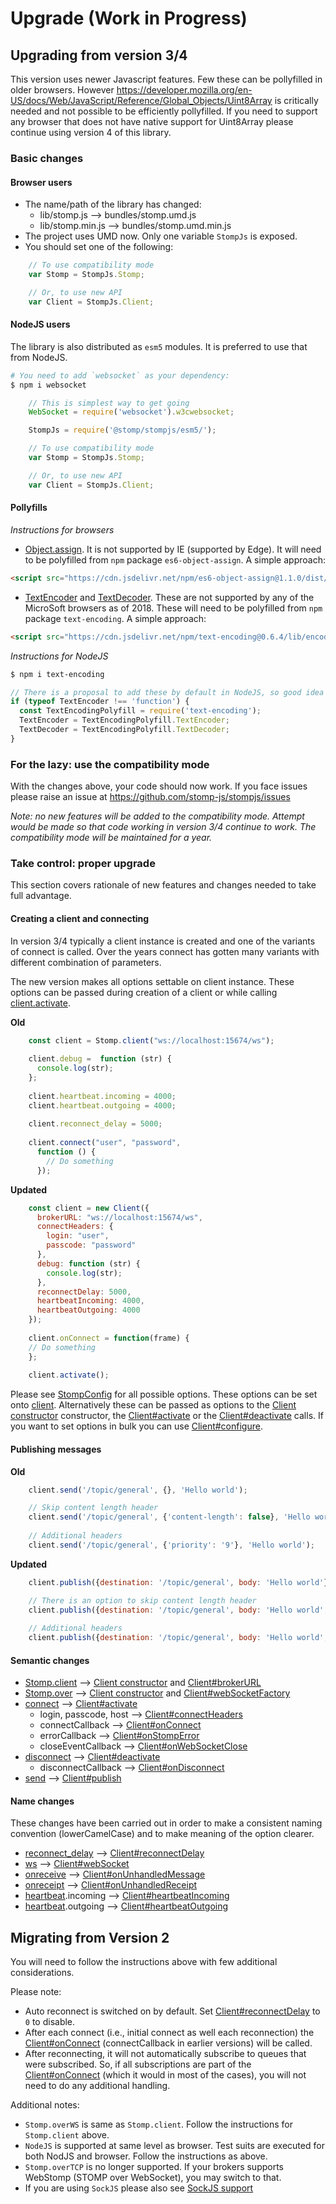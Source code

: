 # Upgrade (Work in Progress)

## Upgrading from version 3/4

This version uses newer Javascript features. Few these can be pollyfilled in older
browsers.
However https://developer.mozilla.org/en-US/docs/Web/JavaScript/Reference/Global_Objects/Uint8Array
is critically needed and not possible to be efficiently pollyfilled.
If you need to support any browser that does not have native support for Uint8Array
please continue using version 4 of this library.

### Basic changes

#### Browser users
- The name/path of the library has changed:
    - lib/stomp.js --> bundles/stomp.umd.js
    - lib/stomp.min.js --> bundles/stomp.umd.min.js
- The project uses UMD now. Only one variable `StompJs` is exposed.
- You should set one of the following:
```javascript
    // To use compatibility mode
    var Stomp = StompJs.Stomp;

    // Or, to use new API
    var Client = StompJs.Client;
```

#### NodeJS users

The library is also distributed as `esm5` modules. It is preferred to use that from NodeJS.

```bash
# You need to add `websocket` as your dependency:
$ npm i websocket
```

```javascript
    // This is simplest way to get going
    WebSocket = require('websocket').w3cwebsocket;

    StompJs = require('@stomp/stompjs/esm5/');

    // To use compatibility mode
    var Stomp = StompJs.Stomp;

    // Or, to use new API
    var Client = StompJs.Client;
```

#### Pollyfills

*Instructions for browsers*

- [Object.assign](https://developer.mozilla.org/en-US/docs/Web/JavaScript/Reference/Global_Objects/Object/assign).
  It is not supported by IE (supported by Edge).
  It will need to be polyfilled from `npm` package `es6-object-assign`. A simple approach:
```html
<script src="https://cdn.jsdelivr.net/npm/es6-object-assign@1.1.0/dist/object-assign-auto.min.js"></script>
```
- [TextEncoder](https://developer.mozilla.org/en-US/docs/Web/API/TextEncoder)
  and
  [TextDecoder](https://developer.mozilla.org/en-US/docs/Web/API/TextDecoder).
  These are not supported by any of the MicroSoft browsers as of 2018.
  These will need to be polyfilled from `npm` package `text-encoding`. A simple approach:
```html
<script src="https://cdn.jsdelivr.net/npm/text-encoding@0.6.4/lib/encoding.min.js"></script>
```

*Instructions for NodeJS*

```bash
$ npm i text-encoding
```

```javascript
// There is a proposal to add these by default in NodeJS, so good idea is to check first
if (typeof TextEncoder !== 'function') {
  const TextEncodingPolyfill = require('text-encoding');
  TextEncoder = TextEncodingPolyfill.TextEncoder;
  TextDecoder = TextEncodingPolyfill.TextDecoder;
}
```

### For the lazy: use the compatibility mode

With the changes above, your code should now work. If you face issues please
raise an issue at https://github.com/stomp-js/stompjs/issues

*Note: no new features will be added to the compatibility mode.
Attempt would be made so that code working in version 3/4 continue
to work. The compatibility mode will be maintained for a year.*


### Take control: proper upgrade

This section covers rationale of new features and 
changes needed to take full advantage.

#### Creating a client and connecting

In version 3/4 typically a client instance is created and one of the
variants of connect is called.
Over the years connect has gotten many variants with different
combination of parameters.

The new version makes all options settable on client instance.
These options can be passed during creation of a client or while
calling [client.activate](https://stomp-js.github.io/stompjs/classes/Client.html#activate).

**Old**

```javascript
    const client = Stomp.client("ws://localhost:15674/ws");
    
    client.debug =  function (str) {
      console.log(str);
    };
    
    client.heartbeat.incoming = 4000;
    client.heartbeat.outgoing = 4000;
    
    client.reconnect_delay = 5000;
    
    client.connect("user", "password",
      function () {
        // Do something
      });
```

**Updated**

```javascript
    const client = new Client({
      brokerURL: "ws://localhost:15674/ws",
      connectHeaders: {
        login: "user",
        passcode: "password"
      },
      debug: function (str) {
        console.log(str);
      },
      reconnectDelay: 5000,
      heartbeatIncoming: 4000,
      heartbeatOutgoing: 4000
    });
    
    client.onConnect = function(frame) {
    // Do something
    };
    
    client.activate();
```

Please see [StompConfig](../interfaces/StompConfig.html) for all possible options.
These options can be set onto [client](../classes/Client.html).
Alternatively these can be passed
as options to the [Client constructor](../classes/Client.html#constructor) constructor,
the [Client#activate](../classes/Client.html#activate)
or the [Client#deactivate](../classes/Client.html#deactivate) calls.
If you want to set options in bulk you can use [Client#configure](../classes/Client.html#configure).

#### Publishing messages

**Old**

```javascript
    client.send('/topic/general', {}, 'Hello world');

    // Skip content length header
    client.send('/topic/general', {'content-length': false}, 'Hello world');
 
    // Additional headers
    client.send('/topic/general', {'priority': '9'}, 'Hello world');
```

**Updated**

```javascript
    client.publish({destination: '/topic/general', body: 'Hello world'});

    // There is an option to skip content length header
    client.publish({destination: '/topic/general', body: 'Hello world', skipContentLengthHeader: true});
    
    // Additional headers
    client.publish({destination: '/topic/general', body: 'Hello world', headers: {'priority': '9'}});
```

#### Semantic changes

- [Stomp.client](../classes/Stomp.html#client) --> [Client constructor](../classes/Client.html#constructor)
  and [Client#brokerURL](../classes/Client.html#brokerURL)
- [Stomp.over](../classes/Stomp.html#over) --> [Client constructor](../classes/Client.html#constructor)
  and [Client#webSocketFactory](../classes/Client.html#webSocketFactory)
- [connect](../classes/CompatClient.html#connect) --> [Client#activate](../classes/Client.html#activate)
    - login, passcode, host --> [Client#connectHeaders](../classes/Client.html#connectHeaders)
    - connectCallback --> [Client#onConnect](../classes/Client.html#onConnect) 
    - errorCallback --> [Client#onStompError](../classes/Client.html#onStompError)
    - closeEventCallback --> [Client#onWebSocketClose](../classes/Client.html#onWebSocketClose) 
- [disconnect](../classes/CompatClient.html#disconnect) --> [Client#deactivate](../classes/Client.html#deactivate)
    - disconnectCallback --> [Client#onDisconnect](../classes/Client.html#onDisconnect)
- [send](../classes/CompatClient.html#send) --> [Client#publish](../classes/Client.html#publish)

#### Name changes

These changes have been carried out in order to make a consistent naming convention (lowerCamelCase)
and to make meaning of the option clearer.

- [reconnect_delay](../classes/CompatClient.html#reconnect_delay) --> [Client#reconnectDelay](../classes/Client.html#reconnectDelay)
- [ws](../classes/CompatClient.html#ws) --> [Client#webSocket](../classes/Client.html#webSocket)
- [onreceive](../classes/CompatClient.html#onreceive) --> [Client#onUnhandledMessage](../classes/Client.html#onUnhandledMessage)
- [onreceipt](../classes/CompatClient.html#onreceipt) --> [Client#onUnhandledReceipt](../classes/Client.html#onUnhandledReceipt)
- [heartbeat](../classes/CompatClient.html#heartbeat).incoming --> [Client#heartbeatIncoming](../classes/Client.html#heartbeatIncoming)
- [heartbeat](../classes/CompatClient.html#heartbeat).outgoing --> [Client#heartbeatOutgoing](../classes/Client.html#heartbeatOutgoing)


## Migrating from Version 2

You will need to follow the instructions above with few additional considerations.

Please note:

* Auto reconnect is switched on by default.
  Set [Client#reconnectDelay](../classes/Client.html#reconnectDelay) to `0` to disable.
* After each connect (i.e., initial connect as well each reconnection) the 
  [Client#onConnect](../classes/Client.html#onConnect) (connectCallback in earlier versions)
  will be called.
* After reconnecting, it will not automatically subscribe to queues that were subscribed.
  So, if all subscriptions are part of the 
  [Client#onConnect](../classes/Client.html#onConnect) (which it would in most of the cases),
  you will not need to do any additional handling.

Additional notes:

- `Stomp.overWS` is same as `Stomp.client`. Follow the instructions for `Stomp.client` above.
- `NodeJS` is supported at same level as browser. Test suits are executed for both NodJS and browser.
  Follow the instructions as above.
- `Stomp.overTCP` is no longer supported. If your brokers supports WebStomp (STOMP over WebSocket),
  you may switch to that.
- If you are using `SockJS` please also see [SockJS support](../sockjs.html)
